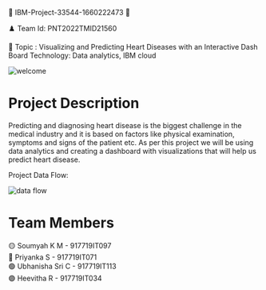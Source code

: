 :confetti_ball: IBM-Project-33544-1660222473 :confetti_ball:

:chess_pawn: Team Id: PNT2022TMID21560

:dart: Topic : Visualizing and Predicting Heart Diseases with an Interactive Dash Board
Technology: Data analytics, IBM cloud



![welcome](https://user-images.githubusercontent.com/88701456/202838153-6d166d75-f546-4f9d-8563-406d5b3d0faf.gif)



# Project Description
Predicting and diagnosing heart disease is the biggest challenge in the medical industry and it is based on factors like physical examination, symptoms and signs of the patient etc.
As per this project we will be using data analytics and creating a dashboard with visualizations that will help us predict heart disease.

Project Data Flow:


![data flow](https://user-images.githubusercontent.com/88701456/202837933-a571b88f-41ae-48eb-9a8a-3daa02b89c39.JPG)

# Team Members
:yellow_circle: Soumyah K M - 917719IT097<br>
:large_blue_circle: Priyanka S - 917719IT071<br>
:green_circle: Ubhanisha Sri C - 917719IT113<br>
:purple_circle: Heevitha R - 917719IT034

